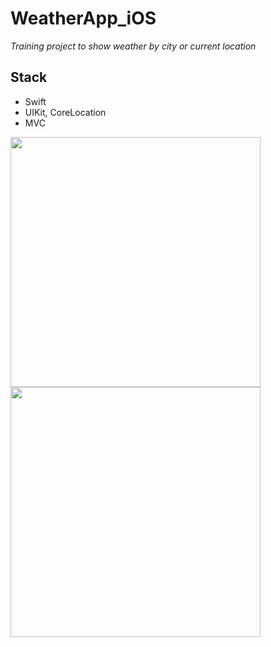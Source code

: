 # WeatherApp_iOS
*Training project to show weather by city or current location*

## Stack
- Swift
- UIKit, CoreLocation
- MVC


<img src="https://user-images.githubusercontent.com/77940475/122669018-ec680500-d1c3-11eb-90cc-0e89dc2e1d36.png"  height="400">          <img src="https://user-images.githubusercontent.com/77940475/122669017-eb36d800-d1c3-11eb-9ff4-9a48916cd8f3.png" height="400">

